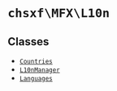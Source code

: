 # `chsxf\MFX\L10n`

## Classes

 - [`Countries`](API-L10n-Countries)
 - [`L10nManager`](API-L10n-L10nManager)
 - [`Languages`](API-L10n-Languages)

